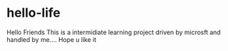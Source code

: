 # hello-life
Hello Friends
This is a intermidiate learning project driven by microsft and handled by me....
Hope u like it
